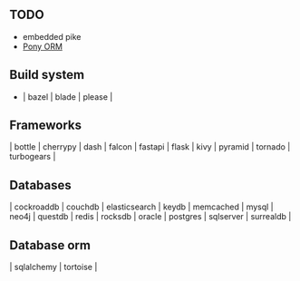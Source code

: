 ## TODO
- embedded pike
- [Pony ORM](https://docs.ponyorm.org/firststeps.html)

## Build system
- | bazel | blade | please |

## Frameworks
| bottle | cherrypy | dash | falcon | fastapi | flask | kivy | pyramid | tornado | turbogears |

## Databases
| cockroaddb | couchdb | elasticsearch | keydb | memcached | mysql | neo4j | questdb | redis | rocksdb | oracle | postgres | sqlserver | surrealdb |

## Database orm
| sqlalchemy | tortoise |